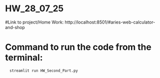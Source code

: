 # HW_28_07_25

#Link to project/Home Work: 
      http://localhost:8501/#aries-web-calculator-and-shop
# Command to run the code from the terminal:
      streamlit run HW_Second_Part.py
      
